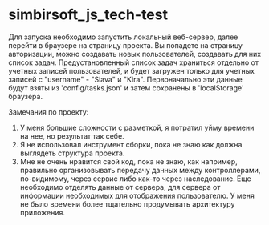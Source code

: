 # simbirsoft_js_tech-test

Для запуска необходимо запустить локальный веб-сервер, далее перейти в браузере на страницу проекта. Вы попадете на страницу авторизации, можно создавать новых пользователей, создавать для них список задач. Предустановленный список задач храниться отдельно от учетных записей пользователей, и будет загружен только для учетных записей с "username" - "Slava" и "Kira". Первоначально эти данные будут взяты из 'config/tasks.json' и затем сохранены в 'localStorage' браузера.

Замечания по проекту:

1. У меня большие сложности с разметкой, я потратил уйму времени на нее, но результат так себе.
2. Я не использовал инструмент сборки, пока не знаю как должна выглядеть структура проекта.
3. Мне не очень нравится свой код, пока не знаю, как например, правильно организовывать передачу данных между контроллерами, по-видимому, через сервис либо как-то через наследование. Еще необходимо отделять данные от сервера, для сервера от информации необходимых для отображения пользователю. У меня не было времени более тщательно продумывать архитектуру приложения.
